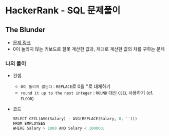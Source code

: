 # HackerRank - SQL 문제풀이

## The Blunder
- [문제 링크](https://www.hackerrank.com/challenges/the-blunder/problem?isFullScreen=true&h_r=next-challenge&h_v=zen&h_r=next-challenge&h_v=zen&h_r=next-challenge&h_v=zen&h_r=next-challenge&h_v=zen&h_r=next-challenge&h_v=zen)
- 0이 눌리지 않는 키보드로 잘못 계산한 값과, 제대로 계산한 값의 차를 구하는 문제
   
### 나의 풀이
- 컨셉
  - `0이 눌리지 않는다` : `REPLACE`로 0을 ''로 대체하기
  - `round it up to the next integer` : `ROUND` 대신 `CEIL` 사용하기 (cf. `FLOOR`)

- 코드 
  ```python
  SELECT CEIL(AVG(Salary) - AVG(REPLACE(Salary, 0, '')))
  FROM EMPLOYEES
  WHERE Salary > 1000 AND Salary < 100000;
  ```
